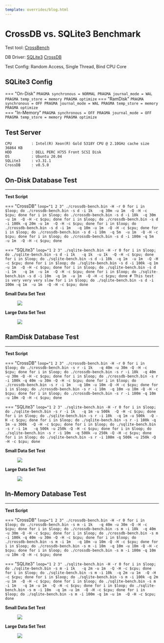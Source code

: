 ```yaml
---
template: overrides/blog.html
---
```


# CrossDB vs. SQLite3 Benchmark

Test tool: [CrossBench](../../../docs/reference/crossbench)  

DB Driver: [SQLite3](https://github.com/crossdb-org/CrossBench/blob/main/sqlite-bench.c) [CrossDB](https://github.com/crossdb-org/CrossBench/blob/main/crossdb-bench.c) 

Test Config: Random Access, Single Thread, Bind CPU Core

## SQLite3 Config
=== "On-Disk"
	```
	PRAGMA synchronous = NORMAL
	PRAGMA journal_mode = WAL
	PRAGMA temp_store = memory
	PRAGMA optimize
	```
=== "RamDisk"
	```
	PRAGMA synchronous = OFF
	PRAGMA journal_mode = WAL
	PRAGMA temp_store = memory
	PRAGMA optimize
	```  
=== "In-Memory"
	```
	PRAGMA synchronous = OFF
	PRAGMA journal_mode = OFF
	PRAGMA temp_store = memory
	PRAGMA optimize
	```

## Test Server
```
CPU			: Intel(R) Xeon(R) Gold 5318Y CPU @ 2.10GHz	cache size 36864 KB
HDD			: DELL PERC H755 Front SCSI Disk
OS			: Ubuntu 20.04
SQLite3		: v3.31.1
CrossDB		: v0.5.0
```

<!--
cat /proc/cpuinfo
sudo lshw -class disk
-->

## On-Disk Database Test
-------------------------------------------------------------------------------

**Test Script**

=== "CrossDB"
	```
	loop="1 2 3"
	./crossdb-bench.bin -H -r 0
	for i in $loop; do ./crossdb-bench.bin -s d -i 1k   -q 30m -u 1m  -Q -H -c $cpu; done
	for i in $loop; do ./crossdb-bench.bin -s d -i 10k  -q 30m -u 1m  -Q -H -c $cpu; done
	for i in $loop; do ./crossdb-bench.bin -s d -i 100k -q 20m -u 1m  -Q -H -c $cpu; done
	for i in $loop; do ./crossdb-bench.bin -s d -i 1m   -q 10m -u 1m  -Q -H -c $cpu; done
	for i in $loop; do ./crossdb-bench.bin -s d -i 10m  -q 5m  -u 1m  -Q -H -c $cpu; done
	for i in $loop; do ./crossdb-bench.bin -s d -i 100m -q 5m  -u 1m  -Q -H -c $cpu; done
	```

=== "SQLite3"
	```
	loop="1 2 3"
	./sqlite-bench.bin -H -r 0
	for i in $loop; do ./sqlite-bench.bin -s d -i 1k   -q 1k  -u 1k  -Q -H -c $cpu; done
	for i in $loop; do ./sqlite-bench.bin -s d -i 10k  -q 1m  -u 1m  -Q -H -c $cpu; done
	for i in $loop; do ./sqlite-bench.bin -s d -i 100k -q 1m  -u 1m  -Q -H -c $cpu; done
	for i in $loop; do ./sqlite-bench.bin -s d -i 1m   -q 1m  -u 1m  -Q -H -c $cpu; done
	for i in $loop; do ./sqlite-bench.bin -s d -i 10m  -q 1m  -u 1m  -Q -H -c $cpu; done
	# This test is very very very slow
	for i in $loop; do ./sqlite-bench.bin -s d -i 100m -q 1m  -u 1m  -Q -H -c $cpu; done
	```

**Small Data Set Test**
<figure class="cdb-figure">
	<img src="../../../images/benchmark/crossdb-vs-sqlite-ondisk-small.png">
</figure>

**Large Data Set Test**
<figure class="cdb-figure">
	<img src="../../../images/benchmark/crossdb-vs-sqlite-ondisk-large.png">
</figure>


## RamDisk Database Test
-------------------------------------------------------------------------------

**Test Script**

=== "CrossDB"
	```
	loop="1 2 3"
	./crossdb-bench.bin -H -r 0
	for i in $loop; do ./crossdb-bench.bin -s r -i 1k   -q 40m -u 30m -Q -H -c $cpu; done
	for i in $loop; do ./crossdb-bench.bin -s r -i 10k  -q 40m -u 30m -Q -H -c $cpu; done
	for i in $loop; do ./crossdb-bench.bin -s r -i 100k -q 40m -u 30m -Q -H -c $cpu; done
	for i in $loop; do ./crossdb-bench.bin -s r -i 1m   -q 10m -u 10m -Q -H -c $cpu; done
	for i in $loop; do ./crossdb-bench.bin -s r -i 10m  -q 10m -u 10m -Q -H -c $cpu; done
	for i in $loop; do ./crossdb-bench.bin -s r -i 100m -q 10m -u 10m -Q -H -c $cpu; done
	```

=== "SQLite3"
	```
	loop="1 2 3"
	./sqlite-bench.bin -H -r 0
	for i in $loop; do ./sqlite-bench.bin -s r -i 1k   -q 1m -u 500k  -Q -H -c $cpu; done
	for i in $loop; do ./sqlite-bench.bin -s r -i 10k  -q 1m -u 500k  -Q -H -c $cpu; done
	for i in $loop; do ./sqlite-bench.bin -s r -i 100k -q 1m -u 300k  -Q -H -c $cpu; done
	for i in $loop; do ./sqlite-bench.bin -s r -i 1m   -q 500k -u 250k -Q -H -c $cpu; done
	for i in $loop; do ./sqlite-bench.bin -s r -i 10m  -q 500k -u 250k -Q -H -c $cpu; done
	for i in $loop; do ./sqlite-bench.bin -s r -i 100m -q 500k -u 250k -Q -H -c $cpu; done
	```

**Small Data Set Test**
<figure class="cdb-figure">
	<img src="../../../images/benchmark/crossdb-vs-sqlite-ramdisk-small.png">
</figure>

**Large Data Set Test**
<figure class="cdb-figure">
	<img src="../../../images/benchmark/crossdb-vs-sqlite-ramdisk-large.png">
</figure>


## In-Memory Database Test
-------------------------------------------------------------------------------

**Test Script**

=== "CrossDB"
	```
	loop="1 2 3"
	./crossdb-bench.bin -H -r 0
	for i in $loop; do ./crossdb-bench.bin -s m -i 1k   -q 40m -u 30m -Q -H -c $cpu; done
	for i in $loop; do ./crossdb-bench.bin -s m -i 10k  -q 40m -u 30m -Q -H -c $cpu; done
	for i in $loop; do ./crossdb-bench.bin -s m -i 100k -q 40m -u 30m -Q -H -c $cpu; done
	for i in $loop; do ./crossdb-bench.bin -s m -i 1m   -q 10m -u 10m -Q -H -c $cpu; done
	for i in $loop; do ./crossdb-bench.bin -s m -i 10m  -q 10m -u 10m -Q -H -c $cpu; done
	for i in $loop; do ./crossdb-bench.bin -s m -i 100m -q 10m -u 10m -Q -H -c $cpu; done
	```

=== "SQLite3"
	```
	loop="1 2 3"
	./sqlite-bench.bin -H -r 0
	for i in $loop; do ./sqlite-bench.bin -s m -i 1k   -q 2m -u 1m  -Q -H -c $cpu; done
	for i in $loop; do ./sqlite-bench.bin -s m -i 10k  -q 2m -u 1m  -Q -H -c $cpu; done
	for i in $loop; do ./sqlite-bench.bin -s m -i 100k -q 2m -u 1m  -Q -H -c $cpu; done
	for i in $loop; do ./sqlite-bench.bin -s m -i 1m   -q 1m -u 1m  -Q -H -c $cpu; done
	for i in $loop; do ./sqlite-bench.bin -s m -i 10m  -q 1m -u 1m  -Q -H -c $cpu; done
	for i in $loop; do ./sqlite-bench.bin -s m -i 100m -q 1m -u 1m  -Q -H -c $cpu; done
	```

**Small Data Set Test**
<figure class="cdb-figure">
	<img src="../../../images/benchmark/crossdb-vs-sqlite-inmem-small.png">
</figure>

**Large Data Set Test**
<figure class="cdb-figure">
	<img src="../../../images/benchmark/crossdb-vs-sqlite-inmem-large.png">
</figure>
